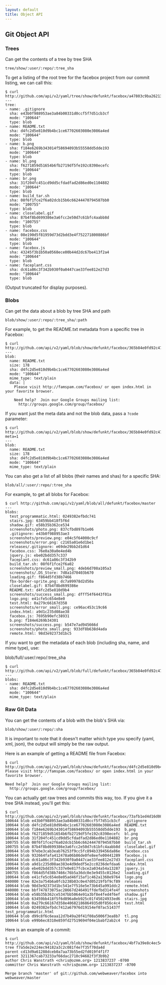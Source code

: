 ```yaml
---
layout: default
title: Object API
---
```


## Git Object API ##

### Trees ###

Can get the contents of a tree by tree SHA

	tree/show/:user/:repo/:tree_sha

To get a listing of the root tree for the facebox project from our commit listing, we can call this:

	$ curl http://github.com/api/v2/yaml/tree/show/defunkt/facebox/a47803c9ba26213ff194f042ab686a7749b17476
	---
	tree:
	- name: .gitignore
	  sha: e43b0f988953ae3a84b00331d0ccf5f7d51cb3cf
	  mode: "100644"
	  type: blob
	- name: README.txt
	  sha: d4fc2d5e810d9b4bc1ce67702603080e3086a4ed
	  mode: "100644"
	  type: blob
	- name: b.png
	  sha: f184e6269b343014f58694093b55558dd5dde193
	  mode: "100644"
	  type: blob
	- name: bl.png
	  sha: f6271859d51654b6fb2719df5fe192c8398ecefc
	  mode: "100644"
	  type: blob
	- name: br.png
	  sha: 31f204fc451cd9dd5cfdadfad2d86ed0e1104882
	  mode: "100644"
	  type: blob
	- name: build_tar.sh
	  sha: 08f6f1fce2f6a02dcb15b6c66244470794587bb0
	  mode: "100755"
	  type: blob
	- name: closelabel.gif
	  sha: 87b4f8bd699386e3a6fcc2e50d7c61bfc4aabb8d
	  mode: "100755"
	  type: blob
	- name: facebox.css
	  sha: 08e190d5f81959d73d2bdd3e4f752271800886bf
	  mode: "100644"
	  type: blob
	- name: facebox.js
	  sha: 43245f3b1b50a0568ece00b44d2dc67be413f2a4
	  mode: "100644"
	  type: blob
	- name: faceplant.css
	  sha: dc61a86c3f342b930f0a0447cae33fee812e27d3
	  mode: "100644"
	  type: blob

(Output truncated for display purposes).

### Blobs ###

Can get the data about a blob by tree SHA and path

	blob/show/:user/:repo/:tree_sha/:path

For example, to get the README.txt metadata from a specific tree in Facebox:

	$ curl http://github.com/api/v2/yaml/blob/show/defunkt/facebox/365b84e0fd92c47ecdada91da47f2d67500b8e31/README.txt
	---
	blob:
	  name: README.txt
	  size: 178
	  sha: d4fc2d5e810d9b4bc1ce67702603080e3086a4ed
	  mode: "100644"
	  mime_type: text/plain
	  data: |
	    Please visit http://famspam.com/facebox/ or open index.html in your favorite browser.

	    Need help?  Join our Google Groups mailing list:
	      http://groups.google.com/group/facebox/

If you want just the meta data and not the blob data, pass a `?code` parameter:

	$ curl http://github.com/api/v2/yaml/blob/show/defunkt/facebox/365b84e0fd92c47ecdada91da47f2d67500b8e31/README.txt?meta=1
	---
	blob:
	  name: README.txt
	  size: 178
	  sha: d4fc2d5e810d9b4bc1ce67702603080e3086a4ed
	  mode: "100644"
	  mime_type: text/plain

You can also get a list of all blobs (their names and shas) for a
specific SHA:

	blob/all/:user/:repo/:tree_sha

For example, to get all blobs for Facebox:

    $ curl http://github.com/api/v2/yaml/blob/all/defunkt/facebox/master
    ---
    blobs:
      test_programmatic.html: 0249382efbdc741
      stairs.jpg: 63459bb418f5f6d
      shadow.gif: e58b35b362ce534
      screenshots/photo.png: 837cfbd897b1e06
      .gitignore: e43b0f988953ae3
      screenshots/preview.png: e04c5f64000c9cf
      screenshots/error.png: c2165a01e6d1be1
      releases/.gitignore: e69de29bb2d1d64
      facebox.css: 76e0a30a0e4ed4b
      jquery.js: ebe02bdd357c337
      faceplant.css: dc61a86c3f342b9
      build_tar.sh: 08f6f1fce2f6a02
      screenshots/preview_small.png: 4deb6d708a105a3
      screenshots/.DS_Store: 7d8a1d70403b670
      loading.gif: f864d5fd38b7466
      fbx-border-sprite.png: dc7a99978d2d50a
      closelabel.gif: 87b4f8bd699386e
      README.txt: d4fc2d5e810d9b4
      screenshots/success_small.png: dfff54f6443f01a
      logo.png: e41cfe5c654e8e0
      test.html: 0a279c66167d358
      screenshots/error_small.png: ce96ac453c19c66
      index.html: a9d1c235d08ae38
      facebox.js: 7695b90efc38931
      b.png: f184e6269b34301
      screenshots/success.png: b547e7ad945666d
      screenshots/photo_small.png: 933df8b638d4ada
      remote.html: 98d3e92373d1bc5

If you want to get the metadata of each blob (including sha, name, and mime type), use:

  blob/full/:user/:repo/:tree_sha

	$ curl http://github.com/api/v2/yaml/blob/full/defunkt/facebox/365b84e0fd92c47ecdada91da47f2d67500b8e31
	---
	blobs:
	- name: README.txt
	  sha: d4fc2d5e810d9b4bc1ce67702603080e3086a4ed
	  mode: "100644"
	  mime_type: text/plain

### Raw Git Data ###

You can get the contents of a blob with the blob's SHA via:

	blob/show/:user/:repo/:sha

It is important to note that it doesn't matter which type you specify (yaml, xml, json), the output will simply be the raw output.

Here is an example of getting a README file from Facebox:

	$ curl http://github.com/api/v2/yaml/blob/show/defunkt/facebox/d4fc2d5e810d9b4bc1ce67702603080e3086a4ed
	Please visit http://famspam.com/facebox/ or open index.html in your favorite browser.

	Need help?  Join our Google Groups mailing list:
	  http://groups.google.com/group/facebox/

You can actually get raw trees and commits this way, too.  If you give it a tree SHA instead, you'll get this:

	$ curl http://github.com/api/v2/yaml/blob/show/defunkt/facebox/73afb1ed4d16d084eee5696fcf25cd4b03b9201e
	100644 blob e43b0f988953ae3a84b00331d0ccf5f7d51cb3cf  .gitignore
	100644 blob d4fc2d5e810d9b4bc1ce67702603080e3086a4ed  README.txt
	100644 blob f184e6269b343014f58694093b55558dd5dde193  b.png
	100644 blob f6271859d51654b6fb2719df5fe192c8398ecefc  bl.png
	100644 blob 31f204fc451cd9dd5cfdadfad2d86ed0e1104882  br.png
	100755 blob 08f6f1fce2f6a02dcb15b6c66244470794587bb0  build_tar.sh
	100755 blob 87b4f8bd699386e3a6fcc2e50d7c61bfc4aabb8d  closelabel.gif
	100644 blob 97ebe3cab3eab76253f9cc5fc894b339456da86e  facebox.css
	100644 blob 932664fafa412478a06b86de0fe8eefe00441289  facebox.js
	100644 blob dc61a86c3f342b930f0a0447cae33fee812e27d3  faceplant.css
	100644 blob a9d1c235d08ae383e4d9dedf5e2cc0236defdaa6  index.html
	100644 blob ebe02bdd357c337e0e817fcbce2a034a54a13287  jquery.js
	100755 blob f864d5fd38b7466c76b5a36dc0e3e9455c0126e2  loading.gif
	100644 blob e41cfe5c654e8e05ad46f15af1c462a1360e9764  logo.png
	040000 tree 82e3a754b6a0fcb238b03c0e47d05219fbf9cf89  releases
	100644 blob 98d3e92373d1bc541e7f516e5e73b645a991ddc2  remote.html
	040000 tree bbf747873075ac28667d246491ffdefbd314fe4f  screenshots
	100644 blob e58b35b362ce5347bb5064e91a3bf8e4fed4f6ef  shadow.gif
	100644 blob 63459bb418f5f6d896a8eb925c01f45024933ed6  stairs.jpg
	100644 blob 0a279c66167d358e40682186864935d0f856c4c4  test.html
	100644 blob 0249382efbdc7412a67976d19154ef07ac51437f  test_programmatic.html
	100644 blob d99c8f6c6eaa12d7b49a20f41f08a5006f3ea8b7  tl.png
	100644 blob e99b6ec8310e859fd27519694f04e1babf2ab2c4  tr.png

Here is an example of a commit:

	$ curl http://github.com/api/v2/yaml/blob/show/defunkt/facebox/4bf7a39e8c4ec54f8b4cd594a3616d69004aba69
	tree f7a5de2e224ec94182a3c2c081f4e7f35f70da4d
	parent cd13d9a61288dceb0a7aa73b55ed2fd019f4f1f7
	parent 3211367cab73233af66dac2710c94682f3f3b9b2
	author Chris Wanstrath <chris@ozmm.org> 1213837237 -0700
	committer Chris Wanstrath <chris@ozmm.org> 1213837237 -0700

	Merge branch 'master' of git://github.com/webweaver/facebox into webweaver/master

